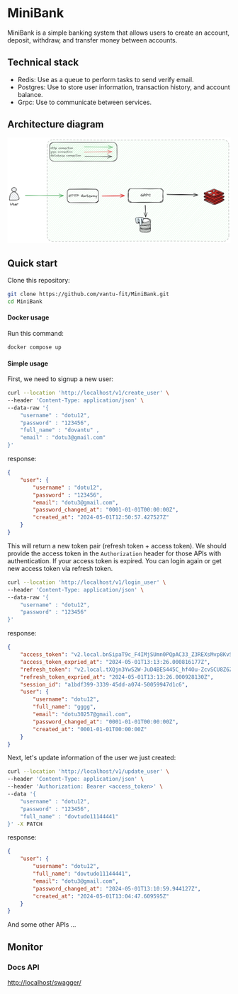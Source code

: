 # MiniBank

MiniBank is a simple banking system that allows users to create an account, deposit, withdraw, and transfer money between accounts.

## Technical stack
<!-- Sử dụng redis làm hàng đợi thực hiện các task gủi verify email  -->
- Redis: Use as a queue to perform tasks to send verify email.
- Postgres: Use to store user information, transaction history, and account balance.
- Grpc: Use to communicate between services.


## Architecture diagram
![MiniBank](doc/MiniBank.png)

## Quick start

Clone this repository:
```sh
git clone https://github.com/vantu-fit/MiniBank.git
cd MiniBank
```
#### Docker usage

Run this command:
```sh
docker compose up
```

#### Simple usage
First, we need to signup a new user:
```bash
curl --location 'http://localhost/v1/create_user' \
--header 'Content-Type: application/json' \
--data-raw '{
    "username" : "dotu12",
    "password" : "123456",
    "full_name" : "dovantu" ,
    "email" : "dotu3@gmail.com"
}'
```
response:
```json
{
    "user": {
        "username" : "dotu12",
        "password" : "123456",
        "email": "dotu3@gmail.com",
        "password_changed_at": "0001-01-01T00:00:00Z",
        "created_at": "2024-05-01T12:50:57.427527Z"
    }
}
```
This will return a new token pair (refresh token + access token). We should provide the access token in the `Authorization` header for those APIs with authentication. If your access token is expired. You can login again or get new access token via refresh token.
```bash
curl --location 'http://localhost/v1/login_user' \
--header 'Content-Type: application/json' \
--data-raw '{
    "username" : "dotu12",
    "password" : "123456"
}'
```

response:
```json
{
    "access_token": "v2.local.bnSipaT9c_F4IMjSUmn0PQpAC33_Z3REXsMvp8KvSrEn2Y2zlqCXyqIl0LA5Mt48BCXu0BELHMIeGkY7dV03_29fD7S-ZUWSbIys8dikI4IbbE-BglKJMSzek99WeZ_Qqi5gbXOf5IH3kUqgpP03BC3KeUTc9ozx_TV2HQ9QPGsaBVpK3ltRxATriGUU4Wd5I3WoyUlI00l7Gt7e1fClXqgTre8uLN2NfCVopt-x5kOYjZsgqD_u50Cx7-t_E1edpTqP_6JYwsAVZ1QshXHM2x5jwLN47A.bnVsbA",
    "access_token_expried_at": "2024-05-01T13:13:26.000816177Z",
    "refresh_token": "v2.local.tXQjn3YwS2W-JuD4BES445C_hf4Ou-ZcvSCU8Z6Zgaw6Q5hXgQDxStA88N1GqwWj4ndpogB2kyDNg1Hl-Ro7jBzvDwG7Xyxinj16arvz63sztfRn_a5ezdeKWVC6QhlVtJ8iFYh1khAO73KaxaWazKb5TQISroqr0WGLk7kaWFFzTao_u0bA8z5dV3FdjnTohG5UZob_34tDU-vts7b_dpahlQfnFl3HksDB7uFRE4EHnhVk3jxLaqpeo_5xazLZWPDtn8u5z4SqppWoURkjmO617XJE9g.bnVsbA",
    "refresh_token_expried_at": "2024-05-01T13:13:26.000928130Z",
    "session_id": "a1bdf399-3339-45dd-a074-50059947d1c6",
    "user": {
        "username": "dotu12",
        "full_name": "gggg",
        "email": "dotu30257@gmail.com",
        "password_changed_at": "0001-01-01T00:00:00Z",
        "created_at": "0001-01-01T00:00:00Z"
    }
}
```

Next, let's update information of the user we just created:
```bash
curl --location 'http://localhost/v1/update_user' \
--header 'Content-Type: application/json' \
--header 'Authorization: Bearer <access_token>' \
--data '{
    "username" : "dotu12",
    "password" : "123456",
    "full_name" : "dovtudo11144441"
}' -X PATCH
```
response:
```json
{
    "user": {
        "username": "dotu12",
        "full_name": "dovtudo11144441",
        "email": "dotu3@gmail.com",
        "password_changed_at": "2024-05-01T13:10:59.944127Z",
        "created_at": "2024-05-01T13:04:47.609595Z"
    }
}
```
And some other APIs ...


## Monitor

### Docs API
[http://localhost/swagger/](http://localhost/swagger/)
